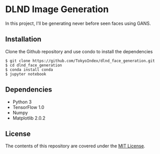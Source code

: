 # DLND Image Generation

In this project, I'll be generating never before seen faces using GANS.

## Installation
Clone the Github repository and use condo to install the dependencies 

```
$ git clone https://github.com/TokyoIndex/dlnd_face_generation.git
$ cd dlnd_face_generation
$ conda install conda
$ jupyter notebook
```

## Dependencies
* Python 3
* TensorFlow 1.0
* Numpy
* Matplotlib 2.0.2

## License
The contents of this repository are covered under the [MIT License](https://github.com/TokyoIndex/dlnd_face_generation/blob/master/LICENSE).
